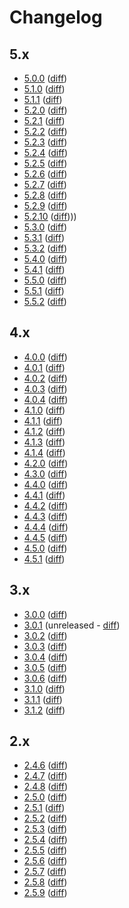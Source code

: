 # Changelog

## 5.x

- [5.0.0](changes/5.0.0.md) ([diff](https://github.com/nuxeo/nuxeo-drive/compare/release-4.5.1...release-5.0.0))
- [5.1.0](changes/5.1.0.md) ([diff](https://github.com/nuxeo/nuxeo-drive/compare/release-5.0.0...release-5.1.0))
- [5.1.1](changes/5.1.1.md) ([diff](https://github.com/nuxeo/nuxeo-drive/compare/release-5.1.0...release-5.1.1))
- [5.2.0](changes/5.2.0.md) ([diff](https://github.com/nuxeo/nuxeo-drive/compare/release-5.1.1...release-5.2.0))
- [5.2.1](changes/5.2.1.md) ([diff](https://github.com/nuxeo/nuxeo-drive/compare/release-5.2.0...release-5.2.1))
- [5.2.2](changes/5.2.2.md) ([diff](https://github.com/nuxeo/nuxeo-drive/compare/release-5.2.1...release-5.2.2))
- [5.2.3](changes/5.2.3.md) ([diff](https://github.com/nuxeo/nuxeo-drive/compare/release-5.2.2...release-5.2.3))
- [5.2.4](changes/5.2.4.md) ([diff](https://github.com/nuxeo/nuxeo-drive/compare/release-5.2.3...release-5.2.4))
- [5.2.5](changes/5.2.5.md) ([diff](https://github.com/nuxeo/nuxeo-drive/compare/release-5.2.4...release-5.2.5))
- [5.2.6](changes/5.2.6.md) ([diff](https://github.com/nuxeo/nuxeo-drive/compare/release-5.2.5...release-5.2.6))
- [5.2.7](changes/5.2.7.md) ([diff](https://github.com/nuxeo/nuxeo-drive/compare/release-5.2.6...release-5.2.7))
- [5.2.8](changes/5.2.8.md) ([diff](https://github.com/nuxeo/nuxeo-drive/compare/release-5.2.7...release-5.2.8))
- [5.2.9](changes/5.2.9.md) ([diff](https://github.com/nuxeo/nuxeo-drive/compare/release-5.2.8...release-5.2.9))
- [5.2.10](changes/5.2.10.md) ([diff](https://github.com/nuxeo/nuxeo-drive/compare/release-5.2.9.....release-5.2.10))))
- [5.3.0](changes/5.3.0.md) ([diff](https://github.com/nuxeo/nuxeo-drive/compare/release-5.2.10...release-5.3.0))
- [5.3.1](changes/5.3.1.md) ([diff](https://github.com/nuxeo/nuxeo-drive/compare/release-5.3.0...release-5.3.1))
- [5.3.2](changes/5.3.2.md) ([diff](https://github.com/nuxeo/nuxeo-drive/compare/release-5.3.1...release-5.3.2))
- [5.4.0](changes/5.4.0.md) ([diff](https://github.com/nuxeo/nuxeo-drive/compare/release-5.3.2...release-5.4.0))
- [5.4.1](changes/5.4.1.md) ([diff](https://github.com/nuxeo/nuxeo-drive/compare/release-5.4.0...release-5.4.1))
- [5.5.0](changes/5.5.0.md) ([diff](https://github.com/nuxeo/nuxeo-drive/compare/release-5.4.1...release-5.5.0))
- [5.5.1](changes/5.5.1.md) ([diff](https://github.com/nuxeo/nuxeo-drive/compare/release-5.5.0...release-5.5.1))
- [5.5.2](changes/5.5.0.md) ([diff](https://github.com/nuxeo/nuxeo-drive/compare/release-5.5.1...master))

## 4.x

- [4.0.0](changes/4.0.0.md) ([diff](https://github.com/nuxeo/nuxeo-drive/compare/release-3.1.2...release-4.0.0))
- [4.0.1](changes/4.0.1.md) ([diff](https://github.com/nuxeo/nuxeo-drive/compare/release-4.0.0...release-4.0.1))
- [4.0.2](changes/4.0.2.md) ([diff](https://github.com/nuxeo/nuxeo-drive/compare/release-4.0.1...release-4.0.2))
- [4.0.3](changes/4.0.3.md) ([diff](https://github.com/nuxeo/nuxeo-drive/compare/release-4.0.2...release-4.0.3))
- [4.0.4](changes/4.0.4.md) ([diff](https://github.com/nuxeo/nuxeo-drive/compare/release-4.0.3...release-4.0.4))
- [4.1.0](changes/4.1.0.md) ([diff](https://github.com/nuxeo/nuxeo-drive/compare/release-4.0.4...release-4.1.0))
- [4.1.1](changes/4.1.1.md) ([diff](https://github.com/nuxeo/nuxeo-drive/compare/release-4.1.0...release-4.1.1))
- [4.1.2](changes/4.1.2.md) ([diff](https://github.com/nuxeo/nuxeo-drive/compare/release-4.1.1...release-4.1.2))
- [4.1.3](changes/4.1.3.md) ([diff](https://github.com/nuxeo/nuxeo-drive/compare/release-4.1.2...release-4.1.3))
- [4.1.4](changes/4.1.4.md) ([diff](https://github.com/nuxeo/nuxeo-drive/compare/release-4.1.3...release-4.1.4))
- [4.2.0](changes/4.2.0.md) ([diff](https://github.com/nuxeo/nuxeo-drive/compare/release-4.1.4...release-4.2.0))
- [4.3.0](changes/4.3.0.md) ([diff](https://github.com/nuxeo/nuxeo-drive/compare/release-4.2.0...release-4.3.0))
- [4.4.0](changes/4.4.0.md) ([diff](https://github.com/nuxeo/nuxeo-drive/compare/release-4.4.0...release-4.3.0))
- [4.4.1](changes/4.4.1.md) ([diff](https://github.com/nuxeo/nuxeo-drive/compare/release-4.4.0...release-4.4.1))
- [4.4.2](changes/4.4.2.md) ([diff](https://github.com/nuxeo/nuxeo-drive/compare/release-4.4.1...release-4.4.2))
- [4.4.3](changes/4.4.3.md) ([diff](https://github.com/nuxeo/nuxeo-drive/compare/release-4.4.2...release-4.4.3))
- [4.4.4](changes/4.4.4.md) ([diff](https://github.com/nuxeo/nuxeo-drive/compare/release-4.4.3...release-4.4.4))
- [4.4.5](changes/4.4.5.md) ([diff](https://github.com/nuxeo/nuxeo-drive/compare/release-4.4.4...release-4.4.5))
- [4.5.0](changes/4.5.0.md) ([diff](https://github.com/nuxeo/nuxeo-drive/compare/release-4.4.5...release-4.5.0))
- [4.5.1](changes/4.5.1.md) ([diff](https://github.com/nuxeo/nuxeo-drive/compare/release-4.5.0...release-4.5.1))

## 3.x

- [3.0.0](changes/3.0.0.md) ([diff](https://github.com/nuxeo/nuxeo-drive/compare/release-2.5.9...release-3.0.0))
- [3.0.1](changes/3.0.1.md) (unreleased - [diff](https://github.com/nuxeo/nuxeo-drive/compare/release-3.0.0...release-3.0.1))
- [3.0.2](changes/3.0.2.md) ([diff](https://github.com/nuxeo/nuxeo-drive/compare/release-3.0.1...release-3.0.2))
- [3.0.3](changes/3.0.3.md) ([diff](https://github.com/nuxeo/nuxeo-drive/compare/release-3.0.2...release-3.0.3))
- [3.0.4](changes/3.0.4.md) ([diff](https://github.com/nuxeo/nuxeo-drive/compare/release-3.0.3...release-3.0.4))
- [3.0.5](changes/3.0.5.md) ([diff](https://github.com/nuxeo/nuxeo-drive/compare/release-3.0.4...release-3.0.5))
- [3.0.6](changes/3.0.6.md) ([diff](https://github.com/nuxeo/nuxeo-drive/compare/release-3.0.5...release-3.0.6))
- [3.1.0](changes/3.1.0.md) ([diff](https://github.com/nuxeo/nuxeo-drive/compare/release-3.0.6...release-3.1.0))
- [3.1.1](changes/3.1.1.md) ([diff](https://github.com/nuxeo/nuxeo-drive/compare/release-3.1.0...release-3.1.1))
- [3.1.2](changes/3.1.2.md) ([diff](https://github.com/nuxeo/nuxeo-drive/compare/release-3.1.1...release-3.1.2))

## 2.x

- [2.4.6](changes/2.4.6.md) ([diff](https://github.com/nuxeo/nuxeo-drive/compare/release-2.4.6...release-2.1.1221))
- [2.4.7](changes/2.4.7.md) ([diff](https://github.com/nuxeo/nuxeo-drive/compare/release-2.4.6...release-2.4.7))
- [2.4.8](changes/2.4.8.md) ([diff](https://github.com/nuxeo/nuxeo-drive/compare/release-2.4.7...release-2.4.8))
- [2.5.0](changes/2.5.0.md) ([diff](https://github.com/nuxeo/nuxeo-drive/compare/release-2.4.8...release-2.5.0))
- [2.5.1](changes/2.5.1.md) ([diff](https://github.com/nuxeo/nuxeo-drive/compare/release-2.5.0...release-2.5.1))
- [2.5.2](changes/2.5.2.md) ([diff](https://github.com/nuxeo/nuxeo-drive/compare/release-2.5.1...release-2.5.2))
- [2.5.3](changes/2.5.3.md) ([diff](https://github.com/nuxeo/nuxeo-drive/compare/release-2.5.2...release-2.5.3))
- [2.5.4](changes/2.5.4.md) ([diff](https://github.com/nuxeo/nuxeo-drive/compare/release-2.5.3...release-2.5.4))
- [2.5.5](changes/2.5.5.md) ([diff](https://github.com/nuxeo/nuxeo-drive/compare/release-2.5.4...release-2.5.5))
- [2.5.6](changes/2.5.6.md) ([diff](https://github.com/nuxeo/nuxeo-drive/compare/release-2.5.5...release-2.5.6))
- [2.5.7](changes/2.5.7.md) ([diff](https://github.com/nuxeo/nuxeo-drive/compare/release-2.5.6...release-2.5.7))
- [2.5.8](changes/2.5.8.md) ([diff](https://github.com/nuxeo/nuxeo-drive/compare/release-2.5.7...release-2.5.8))
- [2.5.9](changes/2.5.9.md) ([diff](https://github.com/nuxeo/nuxeo-drive/compare/release-2.5.8...release-2.5.9))

